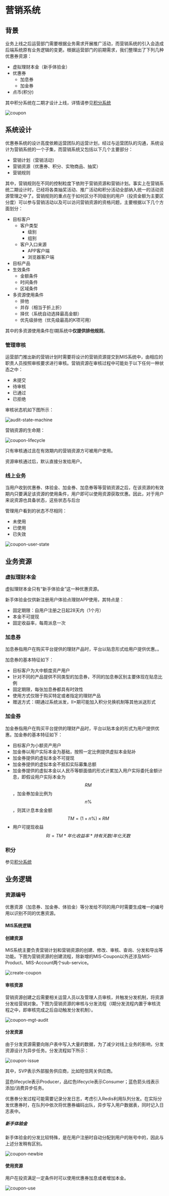 # 营销系统

## 背景

业务上线之后运营部门需要根据业务需求开展推广活动，而营销系统的引入会造成后端系统原有业务逻辑的变更。根据运营部门的前期需求，我们整理出了下列几种优惠券资源：

* 虚拟理财本金（新手体验金）
* 优惠券
  - 加息券
  - 加金券
* 点币(积分)

其中积分系统在二期才设计上线，详情请参见[积分系统]()

![coupon](/resources/coupon.png)

## 系统设计

优惠券系统的设计高度依赖运营团队的运营计划，经过与运营团队的沟通，系统设计为营销系统的一个子集，而营销系统又包括以下几个主要部分：

* 营销计划（营销活动）
* 营销资源（优惠券、积分、实物商品、抽奖）
* 营销规则

其中，营销规则在不同的控制粒度下依附于营销资源和营销计划。事实上在营销系统二期设计时，已经将各类抽奖活动、推广活动和积分活动全部纳入统一的活动资源管理之中了。营销规则的重点在于如何区分不同级别的用户（投资金额为主要区分度）可以参与营销活动以及可以访问营销资源的资格问题，主要根据以下几个方面划分：

- 目标客户
  - 客户类型
    - 级别
    - 组别
  - 客户入口来源
    - APP客户端
    - 浏览器客户端
- 目标产品
- 生效条件
  - 金额条件
  - 时间条件
  - 区域条件
- 多资源使用条件
  - 排他
  - 并存（相当于折上折）
  - 择优（系统自动选择最高金额）
  - 优先级排他（优先级最高的K项可用）

其中的多资源使用条件在I期系统中**仅提供排他规则**。

### 管理审核

运营部门推出新的营销计划时需要将设计的营销资源提交到MIS系统中，由相应的职责人员按照审核要求进行审核。营销资源在审核过程中可能处于以下任何一种状态之中：

- 未提交
- 待审核
- 已通过
- 已拒绝

审核状态机如下图所示：

![audit-state-machine](/resources/audit-state-machine.png)



营销资源的生命期：

![coupon-lifecycle](/resources/coupon-lifecycle.png)



只有审核通过且在有效期内的营销资源方可被用户使用。

资源审核通过后，默认直接分发给用户。



### 线上业务

当用户收到优惠券、体验金、加金券、加息券等等营销资源之后，在该资源的有效期内只要满足该资源的使用条件，用户即可以使用资源获取优惠。因此，对于用户来说资源也具备状态，这些状态与后台

管理用户看到的状态不尽相同：

- 未使用
- 已使用
- 已失效

![coupon-user-state](/resources/coupon-user-state.png)

## 业务资源

### 虚拟理财本金

虚拟理财本金只有“新手体验金”这一种优惠资源。

新手体验金仅供新注册用户体验点理财APP使用，其特点是：

- 固定期限：自用户注册之日起28天内（1个月）
- 本金不可提现
- 固定收益率，每周派息一次

### 加息券

加息券指用户在购买平台提供的理财产品时，平台以贴息形式给用户提供优惠。。

加息券的基本特征如下：

- 目标客户为大中额度资产用户
- 针对不同的产品提供不同类型的加息券，不同的加息券区别主要体现在贴息比例
- 固定期限，每张加息券都具有时效性
- 使用方式仅限于购买特定或者指定的理财产品
- 赠送方式：I期通过系统派发，II+期可能加入积分兑换机制等其他派送形式

### 加金券

加金券指用户在购买平台提供的理财产品时，平台以贴本金的形式为用户提供优惠。加金券的基本特征如下：

- 目标客户为小额资产用户
- 加金券以用户实际本金为基础，按照一定比例提供虚拟本金贴补
- 加金券提供的虚拟本金不可提现
- 加金券提供的虚拟本金不抵扣实际募集总额
- 加金券提供的虚拟本金以人民币等额面值的形式计累加入用户实际委托金额计息，即假设用户实际本金为$$RM$$，加金券加金比例为$$n\%$$，则其计息本金金额$$TM = (1 + n\%) \times RM$$
- 用户可提现收益$$RI = TM * 年化收益率 * 持有天数 / 年化天数$$

### 积分

参见[积分系统]()

## 业务逻辑

### 资源编号

优惠资源（加息券、加金券、体验金）等分发给不同的用户时需要生成唯一的编号用以识别不同的优惠资源。

#### MIS系统逻辑

#### 创建资源

MIS系统主要负责营销计划和营销资源的创建、修改、审核、查询、分发和导出等功能。下图为营销资源的创建流程，除新增的MIS-Coupon以外还涉及MIS-Product、MIS-Account两个sub-service。

![create-coupon](/resources/create-coupon.png)

#### 审核资源

营销资源创建之后需要相关运营人员以及管理人员审核，并触发分发机制，将资源分发给营销对象。下图为营销资源的审核与分发流程（I期分发流程内置于审核流程之中，即审核完成之后自动触发分发机制）。

![coupon-mgt-audit](/resources/coupon-mgt-audit.png)

#### 分发资源

由于分发资源需要向账户表中写入大量的数据，为了减少对线上业务的影响，分发资源设计为异步任务。分发流程如下所示：

![coupon-issue](/resources/coupon-issue.png)

其中，SVP表示外部服务供应商，比如短信网关供应商。

蓝色lifecycle表示Producer，品红色lifecycle表示Consumer；蓝色箭头线表示添加/消费异步任务。

优惠券分发过程可能需要记录分发日志，考虑引入Redis利用队列分发。在实际分发优惠券时，在队列中依次将优惠券编码出队，异步写入用户数据表，同时记入日志表中。

##### 新手体验金

新手体验金的分发比较特殊，是在用户注册时自动分配到用户的账号中的，因此与上述分发稍有区别。

![coupon-newbie](/resources/coupon-newbie.png)



#### 使用资源

用户在投资满足一定条件时可以使用优惠券加息或者增加本金。

![coupon-use](/resources/coupon-use.png)



